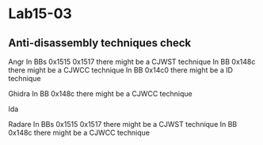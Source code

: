 # Lab15-03

## Anti-disassembly techniques check


Angr
In BBs 0x1515 0x1517 there might be a CJWST technique
In BB 0x148c there might be a CJWCC technique
In BB 0x14c0 there might be a ID technique


Ghidra
In BB 0x148c there might be a CJWCC technique


Ida


Radare
In BBs 0x1515 0x1517 there might be a CJWST technique
In BB 0x148c there might be a CJWCC technique
